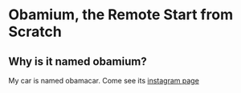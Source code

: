 # Obamium, the Remote Start from Scratch

## Why is it named obamium?

My car is named obamacar. Come see its [instagram page](https://www.instagram.com/2008_lexus_rx350_awd/)
